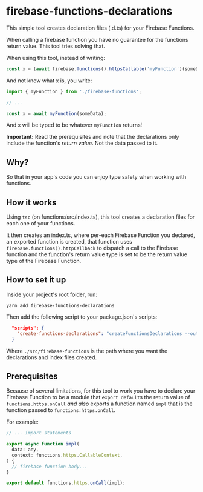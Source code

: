 # firebase-functions-declarations

This simple tool creates declaration files (.d.ts) for your Firebase Functions.

When calling a firebase function you have no guarantee for the functions return value. This tool tries solving that.

When using this tool, instead of writing:

```js
const x = (await firebase.functions().httpsCallable('myFunction')(someData)).data
```

And not know what x is, you write:

```js
import { myFunction } from './firebase-functions';

// ...

const x = await myFunction(someData);
```

And x will be typed to be whatever `myFunction` returns!

**Important:** Read the prerequisites and note that the declarations only include the function's _return value_. Not the data passed to it.

## Why?

So that in your app's code you can enjoy type safety when working with functions.

## How it works

Using `tsc` (on functions/src/index.ts), this tool creates a declaration files for each one of your functions.

It then creates an index.ts, where per-each Firebase Function you declared, an exported function is created, that function uses `firebase.functions().httpCallback` to dispatch a call to the Firebase function and the function's return value type is set to be the return value type of the Firebase Function.

## How to set it up

Inside your project's root folder, run:

```
yarn add firebase-functions-declarations
```

Then add the following script to your package.json's scripts:

```json
  "scripts": {
    "create-functions-declarations": "createFunctionsDeclarations --output ./src/firebase-functions"
  }
```

Where `./src/firebase-functions` is the path where you want the declarations and index files created.

## Prerequisites

Because of several limitations, for this tool to work you have to declare your Firebase Function to be a module that `export default`s the return value of `functions.https.onCall` _and also_ exports a function named `impl` that is the function passed to `functions.https.onCall`.

For example:

```js
// ... import statements

export async function impl(
  data: any,
  context: functions.https.CallableContext,
) {
  // firebase function body...
}

export default functions.https.onCall(impl);
```
